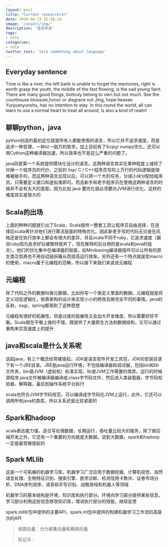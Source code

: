 ```yaml
---
layout: post
title: "Current research(4)"
date: 2020-06-23 15:58:34
image: '/assets/img/'
description: '语言杂谈'
tags:
- note
categories:
- note
twitter_text: 'talk something about language'
---
```


## Everyday sentence

Time is like a river, the left bank is unable to forget the memories, right is worth grasp the youth, the middle of the fast flowing, is the sad young faint. There are many good things, buttruly belong to own but not much. See the courthouse blossom,honor or disgrace not Jing, hope heaven Yunjuanyunshu, has no intention to stay. In this round the world, all can learn to use a normal heart to treat all around, is also a kind of realm!

## 聊聊python，java

python创造的最初定位就是所有人都能使用的语言，所以它并不追求速度，而是追求一种哲理，一种以一敌万的哲学。加上目前有了Scipy/ numpy优化，还可以用Cython这种编译器加速，所以效率也不是这么严重的问题了。

java则是第一个系统提供模块化设计的语言。这两种语言其实在某种程度上减轻了炒掉一个程序员的代价，之前的 lisp/ C / C++程序员写的上万行的代码逻辑是很难被接手的，而这两种语言出现以后，可以把一个大的任务，分成小块分配给程序员，只需要定义接口和虚拟类即可。而且新手和老手程序员在使用这两种语言的时候并不会有太大的差距，因为比如 java 要优化就必须要对JVM进行优化，这样的难度其实是很大的

## Scala的出场

上面的种种问题就引出了Scala，Scala提供一整套工具让程序员自由选择，在选择后scala再针对他们进行算法层面的特殊优化。因此新老手写的代码无论是在风格还是在执行效率上都会有很大的差异，并且scala不同于ruby，它追求速度（据说ruby因为追求好玩被推特放弃了，现在推特的后台用的是scala和java的组合）。他们的优化集中在编译器的层面，如Miniboxing编译器插件可以让所有的原生类泛型再也不用自动装拆箱从而提高运行效率。另外还有一个特点就是宏macro的使用，macro属于元编程的范畴，所以接下来我们来说说元编程

## 元编程

除了代码之外的数据叫做元数据，比如你写一个类定义里面的数据。元编程就是将定义动态逻辑化，依靠架构的设计来实现小小的修改去做完全不同的事情。java的反射，osgi，spring都用到了这种思想

元编程有很好的拓展性，但是过度的拓展性又会加大开发难度，所以需要好好平衡。Scala就在平衡上做的不错，既提供了大量原生方法和数据结构，又可以通过重构来实现速度上的提升

## java和scala是什么关系呢

说起java，有三个概念经常被提起，JDK是语言软件开发工具包，JDK的安装目录下有一个JRE目录。JRE是java运行环境，不包括编译器和调试器，包括bin和lib文件夹，bin是JVM（虚拟机）标准实现，lib是JVM工作需要的类库。运行的时候源程序.java文件被编译器编译成.class字节码文件，然后进入类装载器，字节码校验器，解释器，最后到操作系统平台执行

scala也符合JVM字节码规范，可以编译成字节码在JVM上运行，此外，它还可以调用所有java的类库，所以关系还是比较紧密的

## Spark和hadoop

scala表达能力强，适合写处理数据，长期运行，吞吐量比较大的服务，除了做后端开发之外，它还有一个重要的方向就是大数据。说到大数据，spark和hadoop一定是最常被提起的



## Spark MLlib

这是一个可拓展的机器学习库，机器学习广泛应用于数据挖掘、计算机视觉、自然语言处理、生物特征识别、搜索引擎、医学诊断、检测信用卡欺诈、证券市场分析、DNA序列测序、语音和手写识别、战略游戏和机器人等领域

机器学习的基本结构是环境，知识库和执行部分。环境向学习部分提供某些信息，学习部分利用这些信息修改知识库，增进执行部分的效能，继续反馈

spark.mllib包中提供的主要API，spark.ml包中提供的构建机器学习工作流的高层次的API

> 局部向量：分为密集向量和稀疏向量
>
> 标记点：

